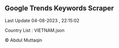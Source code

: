 

## Google Trends Keywords Scraper 
 
Last Update 04-08-2023 , 22:15:02

Country List :
VIETNAM.json



© Abdul Muttaqin 
